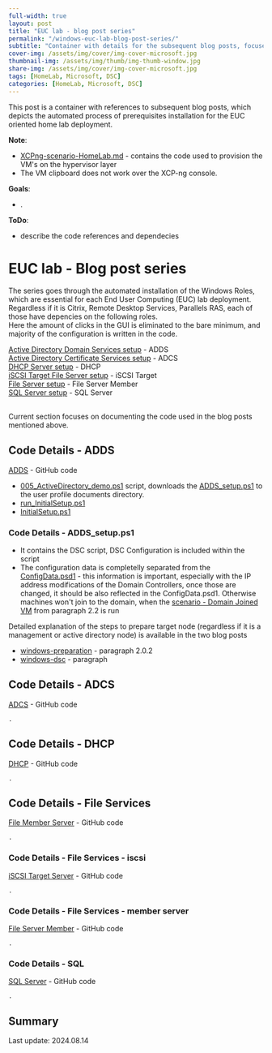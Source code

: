 ```yaml
---
full-width: true
layout: post
title: "EUC lab - blog post series"
permalink: "/windows-euc-lab-blog-post-series/"
subtitle: "Container with details for the subsequent blog posts, focused on automated EUC oriented lab setup"
cover-img: /assets/img/cover/img-cover-microsoft.jpg
thumbnail-img: /assets/img/thumb/img-thumb-window.jpg
share-img: /assets/img/cover/img-cover-microsoft.jpg
tags: [HomeLab, Microsoft, DSC]
categories: [HomeLab, Microsoft, DSC]
---
```

This post is a container with references to subsequent blog posts, which depicts the automated process of prerequisites installation for the EUC oriented home lab deployment.

**Note**:  

* [XCPng-scenario-HomeLab.md](https://github.com/makeitcloudy/HomeLab/blob/feature/001_Hypervisor/_code/XCPng-scenario-HomeLab.md) - contains the code used to provision the VM's on the hypervisor layer
* The VM clipboard does not work over the XCP-ng console.

**Goals**:  

* .

**ToDo**:  

* describe the code references and dependecies  

# EUC lab - Blog post series

The series goes through the automated installation of the Windows Roles, which are essential for each End User Computing (EUC) lab deployment. Regardless if it is Citrix, Remote Desktop Services, Parallels RAS, each of those have depencies on the following roles.    
Here the amount of clicks in the GUI is eliminated to the bare minimum, and majority of the configuration is written in the code.  

[Active Directory Domain Services setup](https://makeitcloudy.pl/windows-role-active-directory/) - ADDS  
[Active Directory Certificate Services setup](https://makeitcloudy.pl/windows-role-active-directory-certificate-services/) - ADCS  
[DHCP Server setup](https://makeitcloudy.pl/windows-role-dhcp/) - DHCP  
[iSCSI Target File Server setup](https://makeitcloudy.pl/windows-role-fileServer-iSCSI-target/)  - iSCSI Target  
[File Server setup](https://makeitcloudy.pl/windows-role-fileServer-member/) - File Server Member  
[SQL Server setup](https://makeitcloudy.pl/windows-server-sql/) - SQL Server  

##

Current section focuses on documenting the code used in the blog posts mentioned above.  

## Code Details - ADDS

[ADDS](https://github.com/makeitcloudy/HomeLab/blob/feature/001_Hypervisor/_code/XCPng-scenario-HomeLab.md#active-directory-domain-services) - GitHub code  

* [005_ActiveDirectory_demo.ps1](https://github.com/makeitcloudy/HomeLab/blob/feature/007_DesiredStateConfiguration/005_ActiveDirectory_demo.ps1) script, downloads the [ADDS_setup.ps1](https://raw.githubusercontent.com/makeitcloudy/HomeLab/feature/007_DesiredStateConfiguration/005_ActiveDirectory/ADDS_setup.ps1) to the user profile documents directory.  
* [run_InitialSetup.ps1](https://raw.githubusercontent.com/makeitcloudy/HomeLab/feature/007_DesiredStateConfiguration/_blogPost/windows-preparation/run_initialSetup.ps1)
* [InitialSetup.ps1](https://raw.githubusercontent.com/makeitcloudy/HomeLab/feature/007_DesiredStateConfiguration/000_targetNode/InitialConfig.ps1)

### Code Details - ADDS_setup.ps1

* It contains the DSC script, DSC Configuration is included within the script
* The configuration data is completelly separated from the [ConfigData.psd1](https://github.com/makeitcloudy/HomeLab/blob/feature/007_DesiredStateConfiguration/000_initialConfig/ConfigData.psd1) - this information is important, especially with the IP address modifications of the Domain Controllers, once those are changed, it should be also reflected in the ConfigData.psd1. Otherwise machines won't join to the domain, when the [scenario - Domain Joined VM](https://makeitcloudy.pl/windows-DSC/) from paragraph 2.2 is run

Detailed explanation of the steps to prepare target node (regardless if it is a management or active directory node) is available in the two blog posts

* [windows-preparation](https://makeitcloudy.pl/windows-preparation/) - paragraph 2.0.2
* [windows-dsc](https://makeitcloudy.pl/windows-DSC/) - paragraph

## Code Details - ADCS

[ADCS](https://github.com/makeitcloudy/HomeLab/blob/feature/001_Hypervisor/_code/XCPng-scenario-HomeLab.md#adcs) - GitHub code  

```code
.
```

## Code Details - DHCP

[DHCP](https://github.com/makeitcloudy/HomeLab/blob/feature/001_Hypervisor/_code/XCPng-scenario-HomeLab.md#dhcp) - GitHub code  

```code
.
```

## Code Details - File Services

[File Member Server]() - GitHub code

```code
.
```

### Code Details - File Services - iscsi

[iSCSI Target Server](https://github.com/makeitcloudy/HomeLab/blob/feature/001_Hypervisor/_code/XCPng-scenario-HomeLab.md#windows---server-os---1x-file-server---iscsi-target---desktop-experience) - GitHub code

```code
.
```

### Code Details - File Services - member server

[File Server Member](https://github.com/makeitcloudy/HomeLab/blob/feature/001_Hypervisor/_code/XCPng-scenario-HomeLab.md#windows---server-os---2x-file-server---core) - GitHub code

```code
.
```

### Code Details - SQL 

[SQL Server](https://github.com/makeitcloudy/HomeLab/blob/feature/001_Hypervisor/_code/XCPng-scenario-HomeLab.md#windows---server-os---2x-sql-server---desktop-experience) - GitHub code

```code
.
```

## Summary

Last update: 2024.08.14
